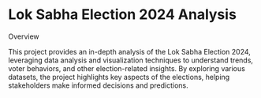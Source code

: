 # Lok Sabha Election 2024 Analysis

Overview

This project provides an in-depth analysis of the Lok Sabha Election 2024, leveraging data analysis and visualization techniques to understand trends, voter behaviors, and other election-related insights. By exploring various datasets, the project highlights key aspects of the elections, helping stakeholders make informed decisions and predictions.
